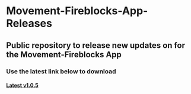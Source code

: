 # Movement-Fireblocks-App-Releases
## Public repository to release new updates on for the Movement-Fireblocks App

### Use the latest link below to download
#### [Latest v1.0.5](https://github.com/fireblocks/Movement-Fireblocks-App-Releases/releases/tag/v1.0.5)
